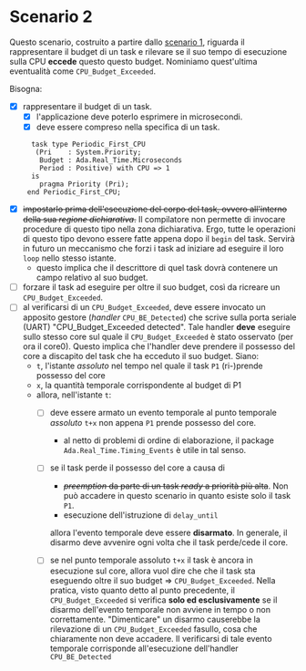 # Scenario 2

Questo scenario, costruito a partire dallo [scenario 1](../scenario_1/scenario_1.md), riguarda il rappresentare il budget di un task e rilevare se il suo tempo di esecuzione sulla CPU **eccede** questo questo budget. Nominiamo quest'ultima eventualità come `CPU_Budget_Exceeded`.

Bisogna:

- [x] rappresentare il budget di un task. 
  - [X] l'applicazione deve poterlo esprimere in microsecondi.
  - [X] deve essere compreso nella specifica di un task.
  ```
    task type Periodic_First_CPU
     (Pri    : System.Priority;
      Budget : Ada.Real_Time.Microseconds
      Period : Positive) with CPU => 1
    is
      pragma Priority (Pri);
   end Periodic_First_CPU;
  ```
- [X] ~~impostarlo prima dell'esecuzione del corpo del task, ovvero all'interno della sua *regione dichiarativa*.~~ Il compilatore non permette di invocare procedure di questo tipo nella zona dichiarativa. Ergo, tutte le operazioni di questo tipo devono essere fatte appena dopo il `begin` del task. Servirà in futuro un meccanismo che forzi i task ad iniziare ad eseguire il loro `loop` nello stesso istante.
  - questo implica che il descrittore di quel task dovrà contenere un campo relativo al suo budget. 
- [ ] forzare il task ad eseguire per oltre il suo budget, così da ricreare un `CPU_Budget_Exceeded`.
- [ ] al verificarsi di un `CPU_Budget_Exceeded`, deve essere invocato un apposito gestore (*handler* `CPU_BE_Detected`) che scrive sulla porta seriale (UART) "CPU_Budget_Exceeded detected". Tale handler **deve** eseguire sullo stesso core sul quale il `CPU_Budget_Exceeded` è stato osservato (per ora il core0). Questo implica che l'handler deve prendere il possesso del core a discapito del task che ha ecceduto il suo budget. Siano:
  -   `t`, l'istante *assoluto* nel tempo nel quale il task `P1` (ri-)prende possesso del core
  -   `x`, la quantità temporale corrispondente al budget di P1
  -   allora, nell'istante `t`:
      - [ ] deve essere armato un evento temporale al punto temporale *assoluto* `t+x` non appena `P1` prende possesso del core.
        -  al netto di problemi di ordine di elaborazione, il package `Ada.Real_Time.Timing_Events` è utile in tal senso.
      - [ ] se il task perde il possesso del core a causa di
        -  ~~*preemption* da parte di un task *ready* a priorità più alta~~. Non può accadere in questo scenario in quanto esiste solo il task `P1`.
        -  esecuzione dell'istruzione di `delay_until`
        
        allora l'evento temporale deve essere **disarmato**. In generale, il disarmo deve avvenire ogni volta che il task perde/cede il core.

      - [ ] se nel punto temporale assoluto `t+x` il task è ancora in esecuzione sul core, allora vuol dire che che il task sta eseguendo oltre il suo budget => `CPU_Budget_Exceeded`. Nella pratica, visto quanto detto al punto precedente, il `CPU_Budget_Exceeded` si verifica **solo ed esclusivamente** se il disarmo dell'evento temporale non avviene in tempo o non correttamente. "Dimenticare" un disarmo causerebbe la rilevazione di un `CPU_Budget_Exceeded` fasullo, cosa che chiaramente non deve accadere.  Il verificarsi di tale evento temporale corrisponde all'esecuzione dell'handler `CPU_BE_Detected`
